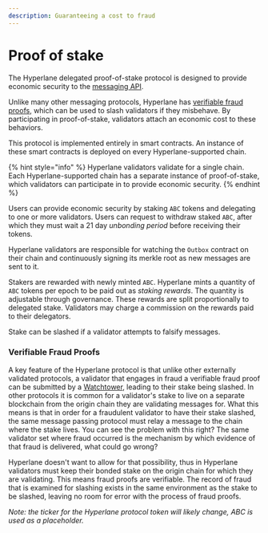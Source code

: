 ```yaml
---
description: Guaranteeing a cost to fraud
---
```


# Proof of stake

The Hyperlane delegated proof-of-stake protocol is designed to provide economic security to the [messaging API](../messaging/).

Unlike many other messaging protocols, Hyperlane has [verifiable fraud proofs](proof-of-stake.md#verifiable-fraud-proofs), which can be used to slash validators if they misbehave. By participating in proof-of-stake, validators attach an economic cost to these behaviors.&#x20;

This protocol is implemented entirely in smart contracts. An instance of these smart contracts is deployed on every Hyperlane-supported chain.

{% hint style="info" %}
Hyperlane validators validate for a single chain. Each Hyperlane-supported chain has a separate instance of proof-of-stake, which validators can participate in to provide economic security.&#x20;
{% endhint %}

Users can provide economic security by staking `ABC` tokens and delegating to one or more validators. Users can request to withdraw staked `ABC`, after which they must wait a 21 day _unbonding period_ before receiving their tokens.

Hyperlane validators are responsible for watching the `Outbox` contract on their chain and continuously signing its merkle root as new messages are sent to it.

Stakers are rewarded with newly minted `ABC`. Hyperlane mints a quantity of `ABC` tokens per epoch to be paid out as _staking rewards_. The quantity is adjustable through governance. These rewards are split proportionally to delegated stake. Validators may charge a commission on the rewards paid to their delegators.

Stake can be slashed if a validator attempts to falsify messages.

### Verifiable Fraud Proofs

A key feature of the Hyperlane protocol is that unlike other externally validated protocols, a validator that engages in fraud a verifiable fraud proof can be submitted by a [Watchtower](../agents/processor.md), leading to their stake being slashed. In other protocols it is common for a validator's stake to live on a separate blockchain from the origin chain they are validating messages for. What this means is that in order for a fraudulent validator to have their stake slashed, the same message passing protocol must relay a message to the chain where the stake lives. You can see the problem with this right? The same validator set where fraud occurred is the mechanism by which evidence of that fraud is delivered, what could go wrong?

Hyperlane doesn't want to allow for that possibility, thus in Hyperlane validators must keep their bonded stake on the origin chain for which they are validating. This means fraud proofs are verifiable. The record of fraud that is examined for slashing exists in the same environment as the stake to be slashed, leaving no room for error with the process of fraud proofs.&#x20;

_Note: the ticker for the Hyperlane protocol token will likely change, ABC is used as a placeholder._

